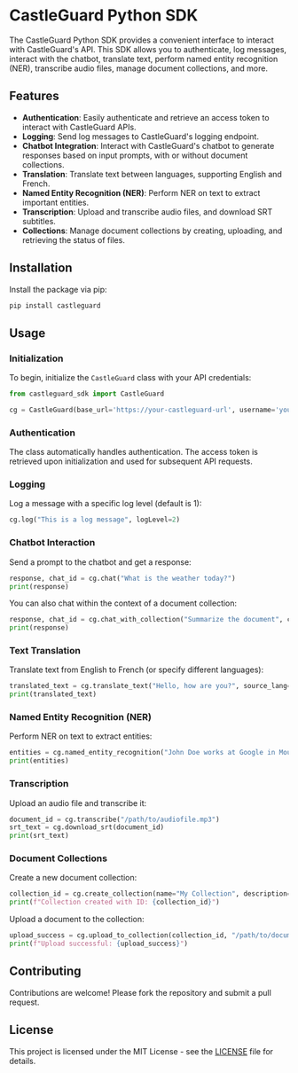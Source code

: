 # CastleGuard Python SDK

The CastleGuard Python SDK provides a convenient interface to interact with CastleGuard's API. This SDK allows you to authenticate, log messages, interact with the chatbot, translate text, perform named entity recognition (NER), transcribe audio files, manage document collections, and more.

## Features

- **Authentication**: Easily authenticate and retrieve an access token to interact with CastleGuard APIs.
- **Logging**: Send log messages to CastleGuard's logging endpoint.
- **Chatbot Integration**: Interact with CastleGuard's chatbot to generate responses based on input prompts, with or without document collections.
- **Translation**: Translate text between languages, supporting English and French.
- **Named Entity Recognition (NER)**: Perform NER on text to extract important entities.
- **Transcription**: Upload and transcribe audio files, and download SRT subtitles.
- **Collections**: Manage document collections by creating, uploading, and retrieving the status of files.

## Installation

Install the package via pip:

```bash
pip install castleguard
```

## Usage

### Initialization

To begin, initialize the `CastleGuard` class with your API credentials:

```python
from castleguard_sdk import CastleGuard

cg = CastleGuard(base_url='https://your-castleguard-url', username='your-username', password='your-password')
```

### Authentication

The class automatically handles authentication. The access token is retrieved upon initialization and used for subsequent API requests.

### Logging

Log a message with a specific log level (default is 1):

```python
cg.log("This is a log message", logLevel=2)
```

### Chatbot Interaction

Send a prompt to the chatbot and get a response:

```python
response, chat_id = cg.chat("What is the weather today?")
print(response)
```

You can also chat within the context of a document collection:

```python
response, chat_id = cg.chat_with_collection("Summarize the document", collection_id="your-collection-id")
print(response)
```

### Text Translation

Translate text from English to French (or specify different languages):

```python
translated_text = cg.translate_text("Hello, how are you?", source_lang="en", target_lang="fr")
print(translated_text)
```

### Named Entity Recognition (NER)

Perform NER on text to extract entities:

```python
entities = cg.named_entity_recognition("John Doe works at Google in Mountain View.")
print(entities)
```

### Transcription

Upload an audio file and transcribe it:

```python
document_id = cg.transcribe("/path/to/audiofile.mp3")
srt_text = cg.download_srt(document_id)
print(srt_text)
```

### Document Collections

Create a new document collection:

```python
collection_id = cg.create_collection(name="My Collection", description="A collection of legal documents")
print(f"Collection created with ID: {collection_id}")
```

Upload a document to the collection:

```python
upload_success = cg.upload_to_collection(collection_id, "/path/to/document.pdf")
print(f"Upload successful: {upload_success}")
```

## Contributing

Contributions are welcome! Please fork the repository and submit a pull request.

## License

This project is licensed under the MIT License - see the [LICENSE](LICENSE) file for details.
